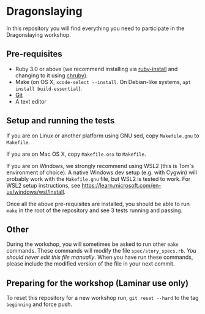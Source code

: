 # Dragonslaying

In this repository you will find everything you need to participate in the Dragonslaying workshop.

## Pre-requisites

* Ruby 3.0 or above (we recommend installing via [ruby-install](https://github.com/postmodern/ruby-install) and changing to it using [chruby](https://github.com/postmodern/chruby)).
* Make (on OS X, `xcode-select --install`. On Debian-like systems, `apt install build-essential`).
* [Git](https://git-scm.com/downloads)
* A text editor

## Setup and running the tests

If you are on Linux or another platform using GNU sed, copy `Makefile.gnu` to `Makefile`.

If you are on Mac OS X, copy `Makefile.osx` to `Makefile`.

If you are on Windows, we strongly recommend using WSL2 (this is Tom's environment of choice). A native Windows dev setup (e.g. with Cygwin) will probably work with the `Makefile.gnu` file, but WSL2 is tested to work. For WSL2 setup instructions, see https://learn.microsoft.com/en-us/windows/wsl/install.

Once all the above pre-requisites are installed, you should be able to run `make` in the root of the repository and see 3 tests running and passing.

## Other

During the workshop, you will sometimes be asked to run other `make` commands. These commands will modify the file `spec/story_specs.rb`. _You should never edit this file manually_. When you have run these commands, please include the modified version of the file in your next commit.

## Preparing for the workshop (Laminar use only)

To reset this repository for a new workshop run, `git reset --hard` to the tag `beginning` and force push.
